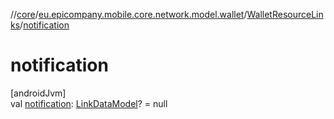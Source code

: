 //[core](../../../index.md)/[eu.epicompany.mobile.core.network.model.wallet](../index.md)/[WalletResourceLinks](index.md)/[notification](notification.md)

# notification

[androidJvm]\
val [notification](notification.md): [LinkDataModel](../../eu.epicompany.mobile.core.network.hypermedia/-link-data-model/index.md)? = null
